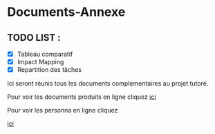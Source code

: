 # Documents-Annexe

## TODO LIST :
- [x] Tableau comparatif
- [x] Impact Mapping
- [x] Repartition des tâches

Ici seront réunis tous les documents complementaires au projet tutoré.



Pour voir les documents produits en ligne cliquez
<a href="https://projet-neunoeuil.github.io/Documents-Annexe/Neunoeil/">ici</a>

<p>Pour voir les personna en ligne cliquez </p>
<a href="https://github.com/Projet-Neunoeuil/Documents-Annexe/tree/main/Personna">ici</a>
